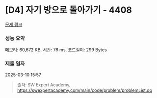 # [D4] 자기 방으로 돌아가기 - 4408 

[문제 링크](https://swexpertacademy.com/main/code/problem/problemDetail.do?contestProbId=AWNcJ2sapZMDFAV8) 

### 성능 요약

메모리: 60,672 KB, 시간: 76 ms, 코드길이: 299 Bytes

### 제출 일자

2025-03-10 15:57



> 출처: SW Expert Academy, https://swexpertacademy.com/main/code/problem/problemList.do
